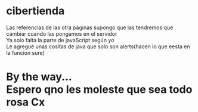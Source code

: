 # cibertienda
Las referencias de las otra páginas supongo que las tendremos que cambiar cuando las pongamos en el servidor <br>
Ya solo falta la parte de javaScript según yo <br>
Le agregué unas cositas de java que solo son alerts(hacen lo que eesta en la funcion sure) <br>
<h1> By the way...<br>
Espero qno les moleste que sea todo rosa Cx</h1>
